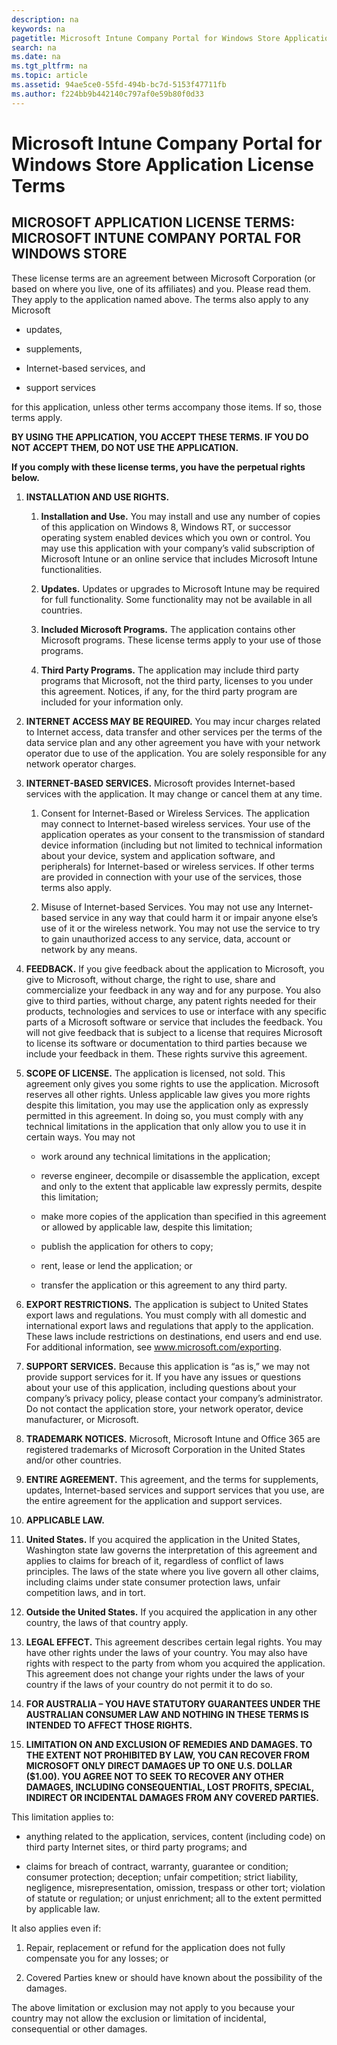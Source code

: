 ```yaml
---
description: na
keywords: na
pagetitle: Microsoft Intune Company Portal for Windows Store Application License Terms
search: na
ms.date: na
ms.tgt_pltfrm: na
ms.topic: article
ms.assetid: 94ae5ce0-55fd-494b-bc7d-5153f47711fb
ms.author: f224bb9b442140c797af0e59b80f0d33
---
```

# Microsoft Intune Company Portal for Windows Store Application License Terms

## MICROSOFT APPLICATION LICENSE TERMS: MICROSOFT INTUNE COMPANY PORTAL FOR WINDOWS STORE
These license terms are an agreement between Microsoft Corporation (or based on where you live, one of its affiliates) and you. Please read them. They apply to the application named above. The terms also apply to any Microsoft

- updates,

- supplements,

- Internet-based services, and

- support services

for this application, unless other terms accompany those items. If so, those terms apply.

**BY USING THE APPLICATION, YOU ACCEPT THESE TERMS. IF YOU DO NOT ACCEPT THEM, DO NOT USE THE APPLICATION.**

**If you comply with these license terms, you have the perpetual rights below.**

1. **INSTALLATION AND USE RIGHTS.**

   1. **Installation and Use.** You may install and use any number of copies of this application on Windows 8, Windows RT, or successor operating system enabled devices which you own or control. You may use this application with your company’s valid subscription of Microsoft Intune or an online service that includes Microsoft Intune functionalities.

   2. **Updates.** Updates or upgrades to Microsoft Intune may be required for full functionality. Some functionality may not be available in all countries.

   3. **Included Microsoft Programs.** The application contains other Microsoft programs. These license terms apply to your use of those programs.

   4. **Third Party Programs.** The application may include third party programs that Microsoft, not the third party, licenses to you under this agreement. Notices, if any, for the third party program are included for your information only.

2. **INTERNET ACCESS MAY BE REQUIRED.** You may incur charges related to Internet access, data transfer and other services per the terms of the data service plan and any other agreement you have with your network operator due to use of the application. You are solely responsible for any network operator charges.

3. **INTERNET-BASED SERVICES.** Microsoft provides Internet-based services with the application. It may change or cancel them at any time.

   1. Consent for Internet-Based or Wireless Services. The application may connect to Internet-based wireless services. Your use of the application operates as your consent to the transmission of standard device information (including but not limited to technical information about your device, system and application software, and peripherals) for Internet-based or wireless services. If other terms are provided in connection with your use of the services, those terms also apply.

   2. Misuse of Internet-based Services. You may not use any Internet-based service in any way that could harm it or impair anyone else’s use of it or the wireless network. You may not use the service to try to gain unauthorized access to any service, data, account or network by any means.

4. **FEEDBACK.** If you give feedback about the application to Microsoft, you give to Microsoft, without charge, the right to use, share and commercialize your feedback in any way and for any purpose. You also give to third parties, without charge, any patent rights needed for their products, technologies and services to use or interface with any specific parts of a Microsoft software or service that includes the feedback. You will not give feedback that is subject to a license that requires Microsoft to license its software or documentation to third parties because we include your feedback in them. These rights survive this agreement.

5. **SCOPE OF LICENSE.** The application is licensed, not sold. This agreement only gives you some rights to use the application. Microsoft reserves all other rights. Unless applicable law gives you more rights despite this limitation, you may use the application only as expressly permitted in this agreement. In doing so, you must comply with any technical limitations in the application that only allow you to use it in certain ways. You may not

   - work around any technical limitations in the application;

   - reverse engineer, decompile or disassemble the application, except and only to the extent that applicable law expressly permits, despite this limitation;

   - make more copies of the application than specified in this agreement or allowed by applicable law, despite this limitation;

   - publish the application for others to copy;

   - rent, lease or lend the application; or

   - transfer the application or this agreement to any third party.

6. **EXPORT RESTRICTIONS.** The application is subject to United States export laws and regulations. You must comply with all domestic and international export laws and regulations that apply to the application. These laws include restrictions on destinations, end users and end use. For additional information, see www.microsoft.com/exporting.

7. **SUPPORT SERVICES.** Because this application is “as is,” we may not provide support services for it. If you have any issues or questions about your use of this application, including questions about your company’s privacy policy, please contact your company’s administrator. Do not contact the application store, your network operator, device manufacturer, or Microsoft.

8. **TRADEMARK NOTICES.** Microsoft, Microsoft Intune and Office 365 are registered trademarks of Microsoft Corporation in the United States and/or other countries.

9. **ENTIRE AGREEMENT.** This agreement, and the terms for supplements, updates, Internet-based services and support services that you use, are the entire agreement for the application and support services.

10. **APPLICABLE LAW.**

   1. **United States.** If you acquired the application in the United States, Washington state law governs the interpretation of this agreement and applies to claims for breach of it, regardless of conflict of laws principles. The laws of the state where you live govern all other claims, including claims under state consumer protection laws, unfair competition laws, and in tort.

   2. **Outside the United States.** If you acquired the application in any other country, the laws of that country apply.

11. **LEGAL EFFECT.** This agreement describes certain legal rights. You may have other rights under the laws of your country. You may also have rights with respect to the party from whom you acquired the application. This agreement does not change your rights under the laws of your country if the laws of your country do not permit it to do so.

12. **FOR AUSTRALIA – YOU HAVE STATUTORY GUARANTEES UNDER THE AUSTRALIAN CONSUMER LAW AND NOTHING IN THESE TERMS IS INTENDED TO AFFECT THOSE RIGHTS.**

13. **LIMITATION ON AND EXCLUSION OF REMEDIES AND DAMAGES. TO THE EXTENT NOT PROHIBITED BY LAW, YOU CAN RECOVER FROM MICROSOFT ONLY DIRECT DAMAGES UP TO ONE U.S. DOLLAR ($1.00). YOU AGREE NOT TO SEEK TO RECOVER ANY OTHER DAMAGES, INCLUDING CONSEQUENTIAL, LOST PROFITS, SPECIAL, INDIRECT OR INCIDENTAL DAMAGES FROM ANY COVERED PARTIES.**

   This limitation applies to:

   - anything related to the application, services, content (including code) on third party Internet sites, or third party programs; and

   - claims for breach of contract, warranty, guarantee or condition; consumer protection; deception; unfair competition; strict liability, negligence, misrepresentation, omission, trespass or other tort; violation of statute or regulation; or unjust enrichment; all to the extent permitted by applicable law.

   It also applies even if:

   1. Repair, replacement or refund for the application does not fully compensate you for any losses; or

   2. Covered Parties knew or should have known about the possibility of the damages.

   The above limitation or exclusion may not apply to you because your country may not allow the exclusion or limitation of incidental, consequential or other damages.

